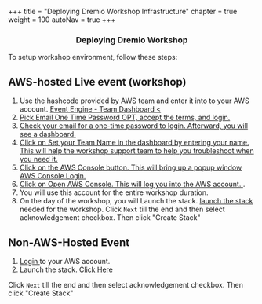 +++
title = "Deploying Dremio Workshop Infrastructure"
chapter = true
weight = 100
autoNav = true
+++

<center><h3>Deploying Dremio Workshop </h3></center>
    
   To setup workshop environment, follow these steps: 
## AWS-hosted Live event (workshop)

1. Use the hashcode provided by AWS team and enter it into to your AWS account. <a href="https://dashboard.eventengine.run/dashboard" target="_blank" />Event Engine - Team Dashboard <
1. Pick Email One Time Password OPT, accept the terms, and login.
1. Check your email for a one-time password to login. Afterward, you will see a dashboard.
1. Click on Set your Team Name in the dashboard by entering your name. This will help the workshop support team to help you troubleshoot when you need it.
1. Click on the AWS Console button. This will bring up a popup window AWS Console Login.
1. Click on Open AWS Console. This will log you into the <a href="https://us-east-1.console.aws.amazon.com/console/home?region=us-east-1"/> AWS account. </a> .
1. You will use this account for the entire workshop duration.
1. On the day of the workshop, you will Launch the stack. <a href="https://console.aws.amazon.com/cloudformation/home?region=us-east-1#/stacks/new?stackName=dremio-workshop&templateURL=https://s3.amazonaws.com/lk-formation-sk.s3.amazonaws.com/create-dremioworkshop-infrastructure.yml" target="_blank" />launch the stack</a>  needed for the workshop. Click `Next` till the end and then select acknowledgement checkbox. Then click "Create Stack"

    
## Non-AWS-Hosted Event
    

   1. <a href="https://us-east-1.console.aws.amazon.com/console/home?region=us-east-1" target="_blank" />Login </a> to your AWS account.
   1. Launch the stack. <a href="https://console.aws.amazon.com/cloudformation/home?region=us-east-1#/stacks/new?stackName=dremio-workshop&templateURL=https://s3.amazonaws.com/lk-formation-sk.s3.amazonaws.com/create-dremioworkshop-infrastructure.yml" target="_blank"  />Click Here</a>

Click `Next` till the end and then select acknowledgement checkbox. Then click "Create Stack"
  
   



